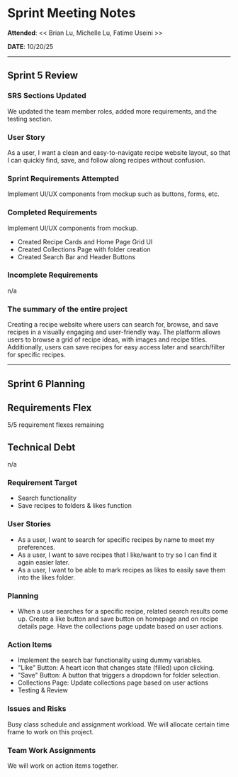 # Sprint Meeting Notes

**Attended**: << Brian Lu, Michelle Lu, Fatime Useini >>

**DATE**: 10/20/25 

***

## Sprint 5 Review

### SRS Sections Updated

We updated the team member roles, added more requirements, and the testing section.

### User Story

As a user, I want a clean and easy-to-navigate recipe website layout, so that I can quickly find, save, and follow along recipes without confusion.

### Sprint Requirements Attempted

Implement UI/UX components from mockup such as buttons, forms, etc.

### Completed Requirements

Implement UI/UX components from mockup. 
- Created Recipe Cards and Home Page Grid UI
- Created Collections Page with folder creation
- Created Search Bar and Header Buttons

### Incomplete Requirements
n/a

### The summary of the entire project

Creating a recipe website where users can search for, browse, and save recipes in a visually engaging and user-friendly way. The platform allows users to browse a grid of recipe ideas, with images and recipe titles. Additionally, users can save recipes for easy access later and search/filter for specific recipes.

***

## Sprint 6 Planning

## Requirements Flex

5/5 requirement flexes remaining

## Technical Debt

n/a

### Requirement Target

- Search functionality
- Save recipes to folders & likes function

### User Stories
- As a user, I want to search for specific recipes by name to meet my preferences. 
- As a user, I want to save recipes that I like/want to try so I can find it again easier later.
- As a user, I want to be able to mark recipes as likes to easily save them into the likes folder. 

### Planning

- When a user searches for a specific recipe, related search results come up. Create a like button and save button on homepage and on recipe details page. Have the collections page update based on user actions. 

### Action Items

- Implement the search bar functionality using dummy variables.
- "Like" Button: A heart icon that changes state (filled) upon clicking.
- "Save" Button: A button that triggers a dropdown for folder selection.
- Collections Page: Update collections page based on user actions
- Testing & Review

### Issues and Risks

Busy class schedule and assignment workload. We will allocate certain time frame to work on this project.

### Team Work Assignments

We will work on action items together.
